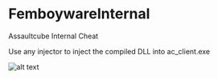 # FemboywareInternal
Assaultcube Internal Cheat

Use any injector to inject the compiled DLL into ac_client.exe

![alt text](https://i.imgur.com/pOnqqHz.png)
